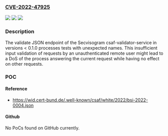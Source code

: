 ### [CVE-2022-47925](https://cve.mitre.org/cgi-bin/cvename.cgi?name=CVE-2022-47925)
![](https://img.shields.io/static/v1?label=Product&message=csaf-validator-service&color=blue)
![](https://img.shields.io/static/v1?label=Version&message=0.0.0%3C%200.1.0%20&color=brighgreen)
![](https://img.shields.io/static/v1?label=Vulnerability&message=CWE-20%20Improper%20Input%20Validation&color=brighgreen)

### Description

The validate JSON endpoint of the Secvisogram csaf-validator-service in versions < 0.1.0 processes tests with unexpected names. This insufficient input validation of requests by an unauthenticated remote user might lead to a DoS of the process answering the current request while having no effect on other requests.

### POC

#### Reference
- https://wid.cert-bund.de/.well-known/csaf/white/2022/bsi-2022-0004.json

#### Github
No PoCs found on GitHub currently.

